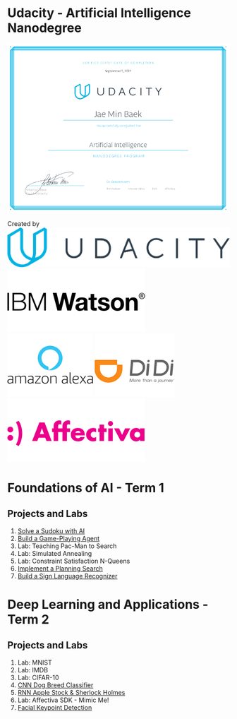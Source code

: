 # Udacity - Artificial Intelligence Nanodegree 

![AIND](aind.png)

Created by ![Alt text](0.svg)  ![Alt text](1.svg)  ![Alt text](2.svg)  ![Alt text](3.svg)![Alt text](4.svg)

# Foundations of AI - Term 1
## Projects and Labs

1. [Solve a Sudoku with AI](https://github.com/jbaek7023/SudokuGameSolver)
2. [Build a Game-Playing Agent](https://github.com/jbaek7023/AIND-Isolation)
3. Lab: Teaching Pac-Man to Search
4. Lab: Simulated Annealing
5. Lab: Constraint Satisfaction N-Queens
6. [Implement a Planning Search](https://github.com/jbaek7023/AIND-CargoProject)
7. [Build a Sign Language Recognizer](https://github.com/jbaek7023/AIND-Recognizer)

# Deep Learning and Applications - Term 2
## Projects and Labs
1. Lab: MNIST
2. Lab: IMDB
3. Lab: CIFAR-10
4. [CNN Dog Breed Classifier](https://github.com/jbaek7023/AIND-Dog-Recognizer)
5. [RNN Apple Stock & Sherlock Holmes](https://github.com/jbaek7023/AIND-RNNs)
6. Lab: Affectiva SDK - Mimic Me!
7. [Facial Keypoint Detection](https://github.com/jbaek7023/Facial-Keypoint-Detection)

